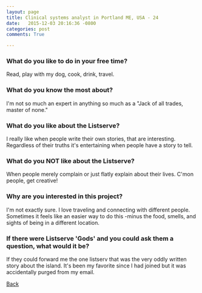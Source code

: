 ```yaml
---
layout: page
title: Clinical systems analyst in Portland ME, USA - 24
date:   2015-12-03 20:16:36 -0800
categories: post
comments: True

---
```


### What do you like to do in your free time?
<p>Read, play with my dog, cook, drink, travel. </p>

### What do you know the most about?
<p>I'm not so much an expert in anything so much as a "Jack of all trades, master of none." </p>

### What do you like about the Listserve?
<p>I really like when people write their own stories, that are interesting. Regardless of their truths it's entertaining when people have a story to tell. </p>

### What do you NOT like about the Listserve?
<p>When people merely complain or just flatly explain about their lives. C'mon people, get creative!</p>

### Why are you interested in this project?
<p>I'm not exactly sure. I love traveling and connecting with different people. Sometimes it feels like an easier way to do this -minus the food, smells, and sights of being in a different location. </p>

### If there were Listserve 'Gods' and you could ask them a question, what would it be?
<p>If they could forward me the one listserv that was the very oddly written story about the island. It's been my favorite since I had joined but it was accidentally purged from my email. </p>

[Back][1]

[1]: /responders/all